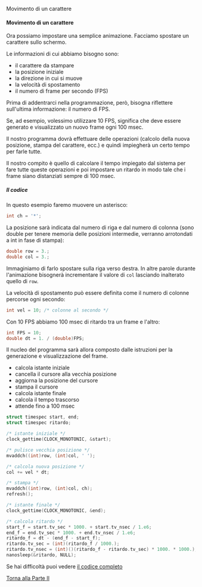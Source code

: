 Movimento di un carattere


#### Movimento di un carattere

Ora possiamo impostare una semplice animazione. Facciamo spostare un carattere
sullo schermo.

Le informazioni di cui abbiamo bisogno sono:

* il carattere da stampare
* la posizione iniziale
* la direzione in cui si muove
* la velocità di spostamento
* il numero di frame per secondo (FPS)

Prima di addentrarci nella programmazione, però, bisogna riflettere
sull'ultima informazione: il numero di FPS.

Se, ad esempio, volessimo utilizzare 10 FPS, significa che deve essere generato
e visualizzato un nuovo frame ogni 100 msec.

Il nostro programma dovrà effettuare delle operazioni (calcolo della nuova
posizione, stampa del carattere, ecc.) e quindi impiegherà un certo tempo
per farle tutte.

Il nostro compito è quello di calcolare il tempo impiegato dal sistema
per fare tutte queste operazioni e poi impostare un ritardo in modo tale
che i frame siano distanziati sempre di 100 msec.

##### Il codice

In questo esempio faremo muovere un asterisco:

```c
int ch = '*';
```

La posizione sarà indicata dal numero di riga e dal numero di colonna
(sono double per tenere memoria delle posizioni intermedie, verranno
arrotondati a int in fase di stampa):

```c
double row = 3.;
double col = 3.;
```

Immaginiamo di farlo spostare sulla riga verso destra. In altre parole
durante l'animazione bisognerà incrementare il valore di `col` lasciando
inalterato quello di `row`.

La velocità di spostamento può essere definita come il numero di colonne
percorse ogni secondo:

```c
int vel = 10; /* colonne al secondo */
```

Con 10 FPS abbiamo 100 msec di ritardo tra un frame e l'altro:

```c
int FPS = 10;
double dt = 1. / (double)FPS;
```

Il nucleo del programma sarà allora composto dalle istruzioni per la generazione
e visualizzazione del frame.

* calcola istante iniziale
* cancella il cursore alla vecchia posizione
* aggiorna la posizione del cursore
* stampa il cursore
* calcola istante finale
* calcola il tempo trascorso
* attende fino a 100 msec

```c
struct timespec start, end;
struct timespec ritardo;

/* istante iniziale */
clock_gettime(CLOCK_MONOTONIC, &start);

/* pulisce vecchia posizione */
mvaddch((int)row, (int)col, ' ');

/* calcola nuova posizione */
col += vel * dt;

/* stampa */
mvaddch((int)row, (int)col, ch);
refresh();

/* istante finale */
clock_gettime(CLOCK_MONOTONIC, &end);

/* calcola ritardo */
start_f = start.tv_sec * 1000. + start.tv_nsec / 1.e6;
end_f = end.tv_sec * 1000. + end.tv_nsec / 1.e6;
ritardo_f = dt - (end_f - start_f);
ritardo.tv_sec = (int)(ritardo_f / 1000.);
ritardo.tv_nsec = (int)()(ritardo_f - ritardo.tv_sec) * 1000. * 1000.);
nanosleep(&ritardo, NULL);
```

Se hai difficoltà puoi vedere <a href="https://github.com/FabioZTessitore/laboratorio/blob/master/esempi/part-ii/animazioni/movimento.c">il codice completo</a>

<a href="/activities/2">Torna alla Parte II</a>
